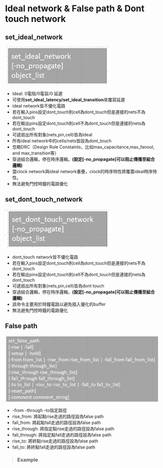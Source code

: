 Ideal network & False path & Dont touch network
===============================================
## set_ideal_network
![Image](https://github.com/vita70579/VLSI/raw/main/Image/im29.png)<br>
- Ideal: 0電阻/0電容/0 延遲
- 可使用**set_ideal_latency/set_ideal_transition**來覆寫延遲
- ideal network皆不優化電路
- 若在輸入pins設定dont_touch則cell為dont_touch但是連接的nets不為dont_touch
- 若在輸出pins設定dont_touch則cell不為dont_touch但是連接的nets為dont_touch
- 可遞扇出所有對象(nets,pin,cell)皆為Ideal
- 所有ideal network中的cells/nets皆設為dont_touch
- 忽略DRC（Design Rule Constaints，比如max_capacitance,max_fanout, and max_transition等）
- 穿過組合邏輯，停在時序邏輯。**(設定\[-no_propagate]可以阻止傳播至組合邏輯)**
- 當clock network與ideal network重疊，clock的時序特性將覆蓋ideal時序特性。
- 無法避免門控時鐘的電路優化


## set_dont_touch_network
![Image](https://github.com/vita70579/VLSI/raw/main/Image/im30.png)<br>
- dont_touch network皆不優化電路
- 若在輸入pins設定dont_touch則cell為dont_touch但是連接的nets不為dont_touch
- 若在輸出pins設定dont_touch則cell不為dont_touch但是連接的nets為dont_touch
- 可遞扇出所有對象(nets,pin,cell)皆為dont touch
- 穿過組合邏輯，停在時序邏輯。**(設定\[-no_propagate]可以阻止傳播至組合邏輯)**
- 該命令主要用於時鐘電路以避免插入優化的buffer
- 無法避免門控時鐘的電路優化

## False path
![Image](https://github.com/vita70579/VLSI/raw/main/Image/im31.png)<br>
- -from -through -to指定路徑
- rise_from: 將起點rise走過的路徑設為false path
- fall_from: 將起點fall走過的路徑設為false path
- rise_through: 將指定點rise走過的路徑設為false path
- fall_through: 將指定點fall走過的路徑設為false path
- rise_to: 將終點rise走過的路徑設為false path
- fall_to: 將終點fall走過的路徑設為false path
>### Example

